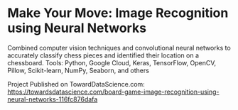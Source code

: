 # Make Your Move: Image Recognition using Neural Networks
 
 Combined computer vision techniques and convolutional neural networks to accurately classify chess pieces and identified their location on a chessboard. Tools: Python, Google Cloud, Keras, TensorFlow, OpenCV, Pillow, Scikit-learn, NumPy, Seaborn, and others

Project Published on TowardDataScience.com:
https://towardsdatascience.com/board-game-image-recognition-using-neural-networks-116fc876dafa
